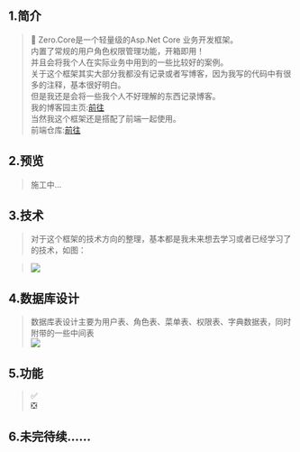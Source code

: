 ## 1.简介
>🐷 Zero.Core是一个轻量级的Asp.Net Core 业务开发框架。  
> 内置了常规的用户角色权限管理功能，开箱即用！  
> 并且会将我个人在实际业务中用到的一些比较好的案例。  
>关于这个框架其实大部分我都没有记录或者写博客，因为我写的代码中有很多的注释，基本很好明白。  
>但是我还是会将一些我个人不好理解的东西记录博客。  
>我的博客园主页:[前往](https://www.cnblogs.com/aqgy12138/)  
>当然我这个框架还是搭配了前端一起使用。  
>前端仓库:[前往](https://github.com/QQ2287991080/Zero.Core.Admin)
## 2.预览
> 施工中... 
## 3.技术
>对于这个框架的技术方向的整理，基本都是我未来想去学习或者已经学习了的技术，如图：  

>![](https://github.com/QQ2287991080/Zero.Core/blob/master/docs/TechnologyDesign/Zero.Core.Technology.png)  
## 4.数据库设计
>数据库表设计主要为用户表、角色表、菜单表、权限表、字典数据表，同时附带的一些中间表  
>![](https://github.com/QQ2287991080/Zero.Core/blob/master/docs/TechnologyDesign/Zero.Core.Technology.png)
## 5.功能  
>✅  
>❎
## 6.未完待续......
